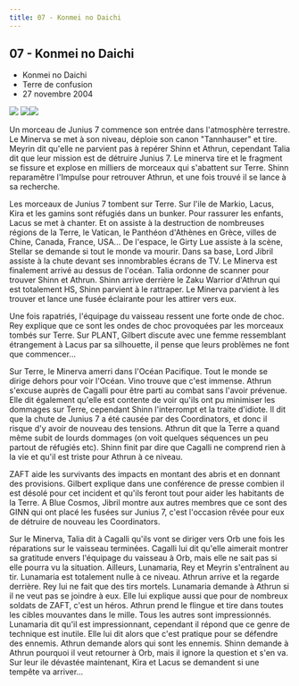 ```yaml
---
title: 07 - Konmei no Daichi
---
```


07 - Konmei no Daichi
---------------------

* Konmei no Daichi
* Terre de confusion
* 27 novembre 2004


![](/images/stories/saga/seedd/images/resumes/07-1.jpg) ![](/images/stories/saga/seedd/images/resumes/07-2.jpg)![](/images/stories/saga/seedd/images/resumes/07-3.jpg)
 


Un morceau de Junius 7 commence son entrée dans l'atmosphère terrestre. Le Minerva se met à son niveau, déploie son canon "Tannhauser" et tire. Meyrin dit qu'elle ne parvient pas à repérer Shinn et Athrun, cependant Talia dit que leur mission est de détruire Junius 7. Le minerva tire et le fragment se fissure et explose en milliers de morceaux qui s'abattent sur Terre. Shinn reparamêtre l'Impulse pour retrouver Athrun, et une fois trouvé il se lance à sa recherche.


Les morceaux de Junius 7 tombent sur Terre. Sur l'ile de Markio, Lacus, Kira et les gamins sont réfugiés dans un bunker. Pour rassurer les enfants, Lacus se met à chanter. Et on assiste à la destruction de nombreuses régions de la Terre, le Vatican, le Panthéon d'Athènes en Grèce, villes de Chine, Canada, France, USA... De l'espace, le Girty Lue assiste à la scène, Stellar se demande si tout le monde va mourir. Dans sa base, Lord Jibril assiste à la chute devant ses innombrables écrans de TV. Le Minerva est finalement arrivé au dessus de l'océan. Talia ordonne de scanner pour trouver Shinn et Athrun. Shinn arrive derrière le Zaku Warrior d'Athrun qui est totalement HS, Shinn parvient à le rattraper. Le Minerva parvient à les trouver et lance une fusée éclairante pour les attirer vers eux.


Une fois rapatriés, l'équipage du vaisseau ressent une forte onde de choc. Rey explique que ce sont les ondes de choc provoquées par les morceaux tombés sur Terre. Sur PLANT, Gilbert discute avec une femme ressemblant étrangement à Lacus par sa silhouette, il pense que leurs problèmes ne font que commencer...


Sur Terre, le Minerva amerri dans l'Océan Pacifique. Tout le monde se dirige dehors pour voir l'Océan. Vino trouve que c'est immense. Athrun s'excuse auprès de Cagalli pour être parti au combat sans l'avoir prévenue. Elle dit également qu'elle est contente de voir qu'ils ont pu minimiser les dommages sur Terre, cependant Shinn l'interrompt et la traite d'idiote. Il dit que la chute de Junius 7 a été causée par des Coordinators, et donc il risque d'y avoir de nouveau des tensions. Athrun dit que la Terre a quand même subit de lourds dommages (on voit quelques séquences un peu partout de réfugiés etc). Shinn finit par dire que Cagalli ne comprend rien à la vie et qu'il est triste pour Athrun à ce niveau.


ZAFT aide les survivants des impacts en montant des abris et en donnant des provisions. Gilbert explique dans une conférence de presse combien il est désolé pour cet incident et qu'ils feront tout pour aider les habitants de la Terre. A Blue Cosmos, Jibril montre aux autres membres que ce sont des GINN qui ont placé les fusées sur Junius 7, c'est l'occasion rêvée pour eux de détruire de nouveau les Coordinators.


Sur le Minerva, Talia dit à Cagalli qu'ils vont se diriger vers Orb une fois les réparations sur le vaisseau terminées. Cagalli lui dit qu'elle aimerait montrer sa gratitude envers l'équipage du vaisseau à Orb, mais elle ne sait pas si elle pourra vu la situation. Ailleurs, Lunamaria, Rey et Meyrin s'entraînent au tir. Lunamaria est totalement nulle à ce niveau. Athrun arrive et la regarde derrière. Rey lui ne fait que des tirs mortels. Lunamaria demande à Athrun si il ne veut pas se joindre à eux. Elle lui explique aussi que pour de nombreux soldats de ZAFT, c'est un héros. Athrun prend le flingue et tire dans toutes les cibles mouvantes dans le mille. Tous les autres sont impressionnés. Lunamaria dit qu'il est impressionnant, cependant il répond que ce genre de technique est inutile. Elle lui dit alors que c'est pratique pour se défendre des ennemis. Athrun demande alors qui sont les ennemis. Shinn demande à Athrun pourquoi il veut retourner à Orb, mais il ignore la question et s'en va. Sur leur ile dévastée maintenant, Kira et Lacus se demandent si une tempête va arriver...

